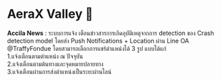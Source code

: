 # AeraX Valley 🐘
<b>Accila News</b> : ระบบการแจ้ง เตือนข่าวสารการเกิดอุบัติเหตุจากการ detection ของ Crash detection model โดยส่ง Push Notifications + Location ผ่าน Line OA @TraffyFondue โดยสามารถเลือกการแชร์ตำแหน่งได้ 3 รูป แบบได้แก่ <br>
1.แจ้งเตือนตามตําแหน่ง ณ ปัจจุบัน <br>
2.แจ้งเตือนตามต้นทางและจุดหมายปลายทาง <br>
3.แจ้งเตือนผ่านการส่งตําแหน่งเป็นระยะผ่านไลน์
